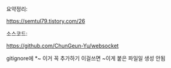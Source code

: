 요약정리:

https://semtul79.tistory.com/26

소스코드:

https://github.com/ChunGeun-Yu/websocket

gitignore에 *~ 이거 꼭 추가하기 이걸쓰면 ~이게 붙은 파일일 생성 안됨 